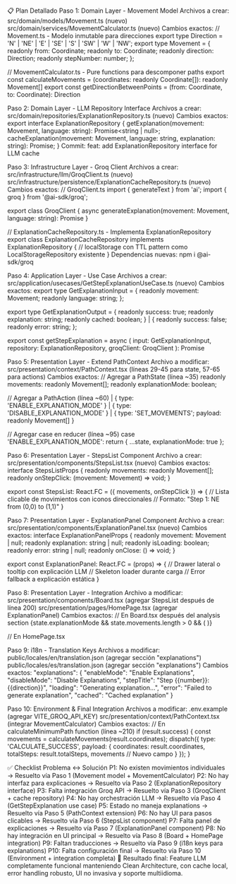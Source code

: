 📋 Plan Detallado
Paso 1: Domain Layer - Movement Model
Archivos a crear:
src/domain/models/Movement.ts (nuevo)
src/domain/services/MovementCalculator.ts (nuevo)
Cambios exactos:
// Movement.ts - Modelo inmutable para direcciones
export type Direction = 'N' | 'NE' | 'E' | 'SE' | 'S' | 'SW' | 'W' | 'NW';
export type Movement = {
  readonly from: Coordinate;
  readonly to: Coordinate;
  readonly direction: Direction;
  readonly stepNumber: number;
};

// MovementCalculator.ts - Pure functions para descomponer paths
export const calculateMovements = (coordinates: readonly Coordinate[]): readonly Movement[]
export const getDirectionBetweenPoints = (from: Coordinate, to: Coordinate): Direction

Paso 2: Domain Layer - LLM Repository Interface
Archivos a crear:
src/domain/repositories/ExplanationRepository.ts (nuevo)
Cambios exactos:
export interface ExplanationRepository {
  getExplanation(movement: Movement, language: string): Promise<string | null>;
  cacheExplanation(movement: Movement, language: string, explanation: string): Promise<void>;
}
Commit: feat: add ExplanationRepository interface for LLM cache

Paso 3: Infrastructure Layer - Groq Client
Archivos a crear:
src/infrastructure/llm/GroqClient.ts (nuevo)
src/infrastructure/persistence/ExplanationCacheRepository.ts (nuevo)
Cambios exactos:
// GroqClient.ts
import { generateText } from 'ai';
import { groq } from '@ai-sdk/groq';

export class GroqClient {
  async generateExplanation(movement: Movement, language: string): Promise<string>
}

// ExplanationCacheRepository.ts - Implementa ExplanationRepository
export class ExplanationCacheRepository implements ExplanationRepository {
  // localStorage con TTL pattern como LocalStorageRepository existente
}
Dependencias nuevas:
npm i @ai-sdk/groq

Paso 4: Application Layer - Use Case
Archivos a crear:
src/application/usecases/GetStepExplanationUseCase.ts (nuevo)
Cambios exactos:
export type GetExplanationInput = {
  readonly movement: Movement;
  readonly language: string;
};

export type GetExplanationOutput = {
  readonly success: true;
  readonly explanation: string;
  readonly cached: boolean;
} | {
  readonly success: false;
  readonly error: string;
};

export const getStepExplanation = async (
  input: GetExplanationInput,
  repository: ExplanationRepository,
  groqClient: GroqClient
): Promise<GetExplanationOutput>

Paso 5: Presentation Layer - Extend PathContext
Archivo a modificar:
src/presentation/context/PathContext.tsx (líneas 29-45 para state, 57-65 para actions)
Cambios exactos:
// Agregar a PathState (línea ~35)
readonly movements: readonly Movement[];
readonly explanationMode: boolean;

// Agregar a PathAction (línea ~60)
| { type: 'ENABLE_EXPLANATION_MODE' }
| { type: 'DISABLE_EXPLANATION_MODE' }
| { type: 'SET_MOVEMENTS'; payload: readonly Movement[] }

// Agregar case en reducer (línea ~95)
case 'ENABLE_EXPLANATION_MODE':
  return { ...state, explanationMode: true };

Paso 6: Presentation Layer - StepsList Component
Archivo a crear:
src/presentation/components/StepsList.tsx (nuevo)
Cambios exactos:
interface StepsListProps {
  readonly movements: readonly Movement[];
  readonly onStepClick: (movement: Movement) => void;
}

export const StepsList: React.FC<StepsListProps> = ({ movements, onStepClick }) => {
  // Lista clicable de movimientos con iconos direccionales
  // Formato: "Step 1: NE from (0,0) to (1,1)"
}

Paso 7: Presentation Layer - ExplanationPanel Component
Archivo a crear:
src/presentation/components/ExplanationPanel.tsx (nuevo)
Cambios exactos:
interface ExplanationPanelProps {
  readonly movement: Movement | null;
  readonly explanation: string | null;
  readonly isLoading: boolean;
  readonly error: string | null;
  readonly onClose: () => void;
}

export const ExplanationPanel: React.FC<ExplanationPanelProps> = (props) => {
  // Drawer lateral o tooltip con explicación LLM
  // Skeleton loader durante carga
  // Error fallback a explicación estática
}

Paso 8: Presentation Layer - Integration
Archivo a modificar:
src/presentation/components/Board.tsx (agregar StepsList después de línea 200)
src/presentation/pages/HomePage.tsx (agregar ExplanationPanel)
Cambios exactos:
// En Board.tsx después del analysis section
{state.explanationMode && state.movements.length > 0 && (
  <StepsList movements={state.movements} onStepClick={handleStepClick} />
)}

// En HomePage.tsx
<ExplanationPanel
  movement={selectedMovement}
  explanation={currentExplanation}
  isLoading={isLoadingExplanation}
  error={explanationError}
  onClose={handleCloseExplanation}
/>

Paso 9: i18n - Translation Keys
Archivos a modificar:
public/locales/en/translation.json (agregar sección "explanations")
public/locales/es/translation.json (agregar sección "explanations")
Cambios exactos:
"explanations": {
  "enableMode": "Enable Explanations",
  "disableMode": "Disable Explanations",
  "stepTitle": "Step {{number}}: {{direction}}",
  "loading": "Generating explanation...",
  "error": "Failed to generate explanation",
  "cached": "Cached explanation"
}

Paso 10: Environment & Final Integration
Archivos a modificar:
.env.example (agregar VITE_GROQ_API_KEY)
src/presentation/context/PathContext.tsx (integrar MovementCalculator)
Cambios exactos:
// En calculateMinimumPath function (línea ~210)
if (result.success) {
  const movements = calculateMovements(result.coordinates);
  dispatch({
    type: 'CALCULATE_SUCCESS',
    payload: {
      coordinates: result.coordinates,
      totalSteps: result.totalSteps,
      movements // Nuevo campo
    }
  });
}

✅ Checklist Problema ↔ Solución
P1: No existen movimientos individuales → Resuelto vía Paso 1 (Movement model + MovementCalculator)
P2: No hay interfaz para explicaciones → Resuelto vía Paso 2 (ExplanationRepository interface)
P3: Falta integración Groq API → Resuelto vía Paso 3 (GroqClient + cache repository)
P4: No hay orchestración LLM → Resuelto vía Paso 4 (GetStepExplanation use case)
P5: Estado no maneja explanations → Resuelto vía Paso 5 (PathContext extension)
P6: No hay UI para pasos clicables → Resuelto vía Paso 6 (StepsList component)
P7: Falta panel de explicaciones → Resuelto vía Paso 7 (ExplanationPanel component)
P8: No hay integración en UI principal → Resuelto vía Paso 8 (Board + HomePage integration)
P9: Faltan traducciones → Resuelto vía Paso 9 (i18n keys para explanations)
P10: Falta configuración final → Resuelto vía Paso 10 (Environment + integration completa)
🎯 Resultado final: Feature LLM completamente funcional manteniendo Clean Architecture, con cache local, error handling robusto, UI no invasiva y soporte multiidioma.
